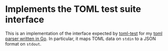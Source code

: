 # Implements the TOML test suite interface

This is an implementation of the interface expected by
[toml-test](https://github.com/skerkour/golibs/toml-test) for my
[toml parser written in Go](https://github.com/skerkour/golibs/toml).
In particular, it maps TOML data on `stdin` to a JSON format on `stdout`.

